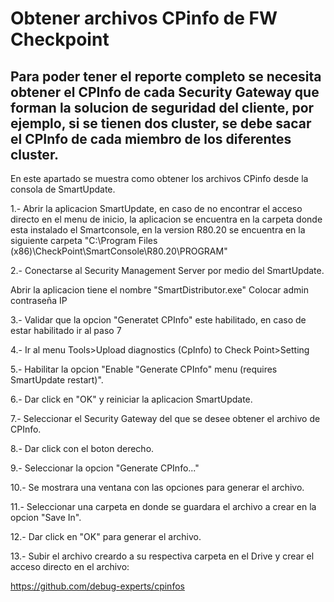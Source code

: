 # Obtener archivos CPinfo de FW Checkpoint 

## Para poder tener el reporte completo se necesita obtener el CPInfo de cada Security Gateway que forman la solucion de seguridad del cliente, por ejemplo, si se tienen dos cluster, se debe sacar el CPInfo de cada miembro de los diferentes cluster.

En este apartado se muestra como obtener los archivos CPinfo desde la consola de SmartUpdate. 

1.- Abrir la aplicacion SmartUpdate, en caso de no encontrar el acceso directo en el menu de inicio, la aplicacion se encuentra en la carpeta donde esta instalado el Smartconsole, en la version R80.20 se encuentra en la siguiente carpeta "C:\Program Files (x86)\CheckPoint\SmartConsole\R80.20\PROGRAM" 




2.- Conectarse al Security Management Server por medio del SmartUpdate. 

Abrir la aplicacion tiene el nombre "SmartDistributor.exe"
Colocar 
admin
contraseña 
IP


3.- Validar que la opcion "Generatet CPInfo" este habilitado, en caso de estar habilitado ir al paso 7

4.- Ir al menu Tools>Upload diagnostics (CpInfo) to Check Point>Setting

5.- Habilitar la opcion "Enable "Generate CPInfo" menu (requires SmartUpdate restart)".

6.- Dar click en "OK" y reiniciar la aplicacion SmartUpdate.

7.- Seleccionar el Security Gateway del que se desee obtener el archivo de CPInfo. 

8.- Dar click con el boton derecho. 

9.- Seleccionar la opcion "Generate CPInfo..."

10.- Se mostrara una ventana con las opciones para generar el archivo. 

11.- Seleccionar una carpeta en donde se guardara el archivo a crear en la opcion "Save In".

12.- Dar click en "OK" para generar el archivo. 

13.- Subir el archivo creardo a su respectiva carpeta en el Drive y crear el acceso directo en el archivo: 

https://github.com/debug-experts/cpinfos
